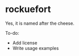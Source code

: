 rockuefort
==========

Yes, it is named after the cheese.

To-do:

*   Add license
*   Write usage examples

